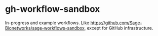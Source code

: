 # gh-workflow-sandbox
In-progress and example workflows.
Like https://github.com/Sage-Bionetworks/sage-workflows-sandbox, except for GitHub infrastructure.
